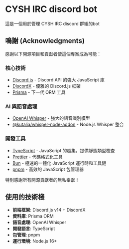 # CYSH IRC discord bot 
這是一個用於管理 CYSH IRC discord 群組的bot

## 鳴謝 (Acknowledgments)

感謝以下開源項目和貢獻者使這個專案成為可能：

### 核心技術
- [Discord.js](https://discord.js.org/) - Discord API 的強大 JavaScript 庫
- [DiscordX](https://discordx.js.org/) - 優雅的 Discord.js 框架
- [Prisma](https://www.prisma.io/) - 下一代 ORM 工具

### AI 與語音處理
- [OpenAI Whisper](https://openai.com/research/whisper) - 強大的語音識別模型
- [@kutalia/whisper-node-addon](https://www.npmjs.com/package/@kutalia/whisper-node-addon) - Node.js Whisper 整合

### 開發工具
- [TypeScript](https://www.typescriptlang.org/) - JavaScript 的超集，提供靜態類型檢查
- [Prettier](https://prettier.io/) - 代碼格式化工具
- [Bun](https://bun.sh/) - 極速的一體化 JavaScript 運行時和工具鏈
- [pnpm](https://pnpm.io/) - 高效的 JavaScript 包管理器

特別感謝所有開源貢獻者的無私奉獻！

## 使用的技術棧

- **前端框架**: Discord.js v14 + DiscordX
- **資料庫**: Prisma ORM
- **語音處理**: OpenAI Whisper
- **開發語言**: TypeScript
- **包管理**: pnpm
- **運行環境**: Node.js 16+
